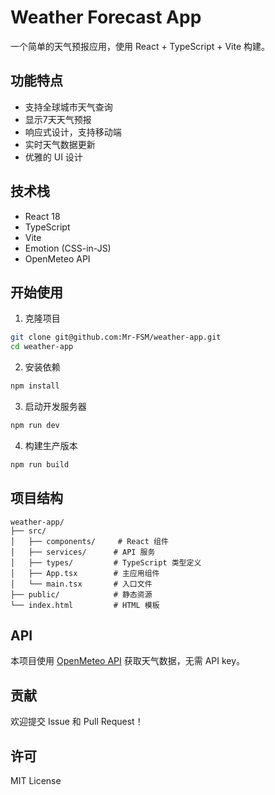 # Weather Forecast App

一个简单的天气预报应用，使用 React + TypeScript + Vite 构建。

## 功能特点

- 支持全球城市天气查询
- 显示7天天气预报
- 响应式设计，支持移动端
- 实时天气数据更新
- 优雅的 UI 设计

## 技术栈

- React 18
- TypeScript
- Vite
- Emotion (CSS-in-JS)
- OpenMeteo API

## 开始使用

1. 克隆项目

```bash
git clone git@github.com:Mr-FSM/weather-app.git
cd weather-app
```

2. 安装依赖

```bash
npm install
```

3. 启动开发服务器

```bash
npm run dev
```

4. 构建生产版本

```bash
npm run build
```

## 项目结构

```
weather-app/
├── src/
│   ├── components/     # React 组件
│   ├── services/      # API 服务
│   ├── types/         # TypeScript 类型定义
│   ├── App.tsx        # 主应用组件
│   └── main.tsx       # 入口文件
├── public/            # 静态资源
└── index.html         # HTML 模板
```

## API

本项目使用 [OpenMeteo API](https://open-meteo.com/) 获取天气数据，无需 API key。

## 贡献

欢迎提交 Issue 和 Pull Request！

## 许可

MIT License
